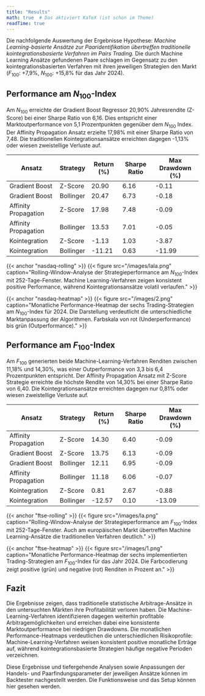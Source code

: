 ```yaml
---
title: "Results"
math: true  # Das aktiviert KaTeX (ist schon im Theme)
readTime: true
---
```


Die nachfolgende Auswertung der Ergebnisse Hypothese: *Machine Learning-basierte Ansätze zur Paaridentifikation übertreffen traditionelle kointegrationsbasierte Verfahren im Pairs Trading.* Die durch Machine Learning Ansätze gefundenen Paare schlagen im Gegensatz zu den kointegrationsbasierten Verfahren mit ihren jeweiligen Strategien den Markt ($F_{100}$: +7,9%, $N_{100}$: +15,8% für das Jahr 2024).

## Performance am $N_{100}$-Index

Am $N_{100}$ erreichte der Gradient Boost Regressor 20,90% Jahresrendite (Z-Score) bei einer Sharpe Ratio von 6,16. Dies entspricht einer Marktoutperformance von 5,1 Prozentpunkten gegenüber dem $N_{100}$ Index. Der Affinity Propagation Ansatz erzielte 17,98% mit einer Sharpe Ratio von 7,48. Die traditionellen Kointegrationsansätze erreichten dagegen -1,13% oder wiesen zweistellige Verluste auf.

| Ansatz | Strategy | Return (%) | Sharpe Ratio | Max Drawdown (%) |
|--------|----------|------------|--------------|------------------|
| Gradient Boost | Z-Score | 20.90 | 6.16 | -0.11 |
| Gradient Boost | Bollinger | 20.47 | 6.73 | -0.18 |
| Affinity Propagation | Z-Score | 17.98 | 7.48 | -0.09 |
| Affinity Propagation | Bollinger | 13.53 | 7.01 | -0.05 |
| Kointegration | Z-Score | -1.13 | 1.03 | -3.87 |
| Kointegration | Bollinger | -11.21 | 0.63 | -11.99 |

{{< anchor "nasdaq-rolling" >}}
{{< figure src="/images/lala.png" 
           caption="Rolling-Window-Analyse der Strategieperformance am $N_{100}$-Index mit 252-Tage-Fenster. Machine Learning-Verfahren zeigen konsistent positive Performance, während Kointegrationsansätze volatil verlaufen."
          >}}

{{< anchor "nasdaq-heatmap" >}}
{{< figure src="/images/2.png" 
           caption="Monatliche Performance-Heatmap der sechs Trading-Strategien am $N_{100}$-Index für 2024. Die Darstellung verdeutlicht die unterschiedliche Marktanpassung der Algorithmen. Farbskala von rot (Underperformance) bis grün (Outperformance)."
          >}}

## Performance am $F_{100}$-Index

Am $F_{100}$ generierten beide Machine-Learning-Verfahren Renditen zwischen 11,18% und 14,30%, was einer Outperformance von 3,3 bis 6,4 Prozentpunkten entspricht. Der Affinity Propagation Ansatz mit Z-Score Strategie erreichte die höchste Rendite von 14,30% bei einer Sharpe Ratio von 6,40. Die Kointegrationsansätze erreichten dagegen nur 0,81% oder wiesen zweistellige Verluste auf.

| Ansatz | Strategy | Return (%) | Sharpe Ratio | Max Drawdown (%) |
|--------|----------|------------|--------------|------------------|
| Affinity Propagation | Z-Score | 14.30 | 6.40 | -0.09 |
| Gradient Boost | Z-Score | 13.75 | 6.13 | -0.09 |
| Gradient Boost | Bollinger | 12.11 | 6.95 | -0.09 |
| Affinity Propagation | Bollinger | 11.18 | 6.06 | -0.07 |
| Kointegration | Z-Score | 0.81 | 2.67 | -0.88 |
| Kointegration | Bollinger | -12.57 | 0.10 | -13.09 |

{{< anchor "ftse-rolling" >}}
{{< figure src="/images/la.png" 
           caption="Rolling-Window-Analyse der Strategieperformance am $F_{100}$-Index mit 252-Tage-Fenster. Auch am europäischen Markt übertreffen Machine Learning-Ansätze die traditionellen Verfahren deutlich."
          >}}

{{< anchor "ftse-heatmap" >}}
{{< figure src="/images/1.png" 
           caption="Monatliche Performance-Heatmap der sechs implementierten Trading-Strategien am $F_{100}$-Index für das Jahr 2024. Die Farbcodierung zeigt positive (grün) und negative (rot) Renditen in Prozent an."
          >}}

## Fazit

Die Ergebnisse zeigen, dass traditionelle statistische Arbitrage-Ansätze in den untersuchten Märkten ihre Profitabilität verloren haben. Die Machine-Learning-Verfahren identifizieren dagegen weiterhin profitable Arbitragemöglichkeiten und erreichen dabei eine konsistente Marktoutperformance bei niedrigen Drawdowns. Die monatlichen Performance-Heatmaps verdeutlichen die unterschiedlichen Risikoprofile: Machine-Learning-Verfahren weisen konsistent positive monatliche Erträge auf, während kointegrationsbasierte Strategien häufige negative Perioden verzeichnen.

Diese Ergebnisse und tiefergehende Analysen sowie Anpassungen der Handels- und Paarfindungsparameter der jeweiligen Ansätze können im Backtester nachgestellt werden. Die Funktionsweise und das Setup können hier gesehen werden.